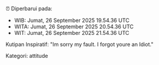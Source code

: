 ⏰ Diperbarui pada:
- WIB: Jumat, 26 September 2025 19.54.36 UTC
- WITA: Jumat, 26 September 2025 20.54.36 UTC
- WIT: Jumat, 26 September 2025 21.54.36 UTC

Kutipan Inspiratif:
"Im sorry my fault. I forgot youre an Idiot."


Kategori: attitude

